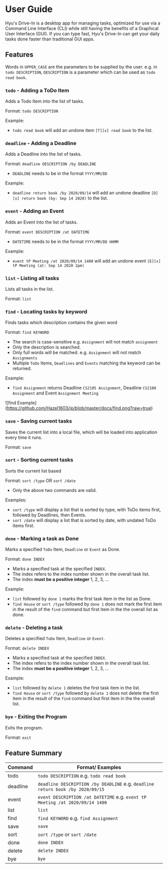 # User Guide

Hyu's Drive-In is a desktop app for managing tasks, 
optimized for use via a Command Line Interface (CLI) while still having 
the benefits of a Graphical User Interface (GUI). 
If you can type fast, Hyu's Drive-In can get your daily tasks done faster than traditional GUI apps.


## Features 
Words in `UPPER_CASE` are the parameters to be supplied by the user.
e.g. in `todo DESCRIPTION`, `DESCRIPTION` is a parameter which can be used as `todo read book`. 



### `todo` - Adding a ToDo Item

Adds a Todo Item into the list of tasks. 

Format: `todo DESCRIPTION`

Example:

* `todo read book` will add an undone item `[T][x] read book` to the list. 

### `deadline` - Adding a Deadline 

Adds a Deadline into the list of tasks. 

Format: `deadline DESCRIPTION /by DEADLINE`
* `DEADLINE` needs to be in the format `YYYY/MM/DD`

Example:

* `deadline return book /by 2020/09/14` will add an undone deadline `[D][x] return book (by: Sep 14 2020)` 
   to the list. 

### `event` - Adding an Event 

Adds an Event into the list of tasks. 

Format: `event DESCRIPTION /at DATETIME`
* `DATETIME` needs to be in the format `YYYY/MM/DD HHMM`

Example:

* `event tP Meeting /at 2020/09/14 1400` will add an undone event `[E][x] tP Meeting (at: Sep 14 2020 2pm)`

### `list` - Listing all tasks

Lists all tasks in the list.

Format: `list`

### `find` - Locating tasks by keyword

Finds tasks which description contains the given word

Format: `find KEYWORD`
* The search is case-sensitive e.g. `Assignment` will not match `assignment`
* Only the description is searched. 
* Only full words will be matched. e.g. `Assignment` will not match `Assignments`
* Multiple `ToDo` Items, `Deadlines` and `Events` matching the keyword can be returned.  

Example: 
* `find Assignment` returns Deadline `CS2105 Assignment`, Deadline `CS2100 Assignment` and Event `Assignment Meeting`

![find Example] (https://github.com/Hazel1603/ip/blob/master/docs/find.png?raw=true)

### `save` - Saving current tasks

Saves the current list into a local file, which will be loaded into application every time it runs. 

Format: `save`

### `sort` - Sorting current tasks

Sorts the current list based

Format: `sort /type` OR `sort /date`
* Only the above two commands are valid. 

Examples: 
* `sort /type` will display a list that is sorted by type, with ToDo items first, followed by Deadlines, then Events. 
* `sort /date` will display a list that is sorted by date, with undated ToDo items first. 

### `done` - Marking a task as Done

Marks a specified `ToDo` Item, `Deadline` or `Event` as Done. 

Format: `done INDEX`
* Marks a specified task at the specified `INDEX`. 
* The index refers to the index number shown in the overall task list. 
* The index **must be a positive integer** 1, 2, 3, ...

Example:

* `list` followed by `done 1` marks the first task item in the list as Done. 
* `find House` or `sort /type` followed by `done 1` does not mark the first item in the result of the `find` command 
 but first item in the the overall list as done. 

### `delete` - Deleting a task

Deletes a specified `ToDo` Item, `Deadline` or `Event`. 

Format: `delete INDEX`
* Marks a specified task at the specified `INDEX`. 
* The index refers to the index number shown in the overall task list. 
* The index **must be a positive integer** 1, 2, 3, ...

Example:

* `list` followed by `delete 1` deletes the first task item in the list. 
* `find House` or `sort /type` followed by `delete 1` does not delete the first item in the result of the `find` command 
 but first item in the the overall list.  
 
### `bye` - Exiting the Program

Exits the program. 

Format: `exit`

## Feature Summary 

Command | Format/ Examples
--------|-----------------
todo | `todo DESCRIPTION` e.g. `todo read book`
deadline | `deadline DESCRIPTION /by DEADLINE` e.g. `deadline return book /by 2020/09/15`
event | `event DESCRIPTION /at DATETIME` e.g. `event tP Meeting /at 2020/09/14 1400`
list | `list`
find | `find KEYWORD` e.g. `find Assignment`
save | `save`
sort | `sort /type` or `sort /date`
done | `done INDEX`
delete | `delete INDEX` 
bye | `bye`
